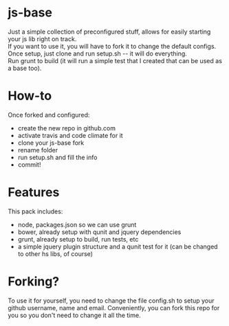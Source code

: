 js-base
=======
Just a simple collection of preconfigured stuff, allows for easily starting your js lib right on track.  
If you want to use it, you will have to fork it to change the default configs.  
Once setup, just clone and run setup.sh -- it will do everything.  
Run grunt to build (it will run a simple test that I created that can be used as a base too).  

How-to
======
Once forked and configured:
 * create the new repo in github.com
 * activate travis and code climate for it
 * clone your js-base fork
 * rename folder
 * run setup.sh and fill the info
 * commit!

Features
=======
This pack includes:
 * node, packages.json so we can use grunt
 * bower, already setup with qunit and jquery dependencies
 * grunt, already setup to build, run tests, etc
 * a simple jquery plugin structure and a qunit test for it (can be changed to other hs libs, of course)

Forking?
======
To use it for yourself, you need to change the file config.sh to setup your github username, name and email.
Conveniently, you can fork this repo for you so you don't need to change it all the time.
